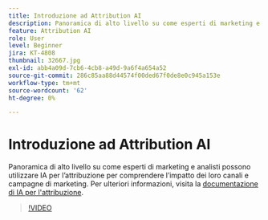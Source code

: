 ```yaml
---
title: Introduzione ad Attribution AI
description: Panoramica di alto livello su come esperti di marketing e analisti possono utilizzare IA per l’attribuzione per comprendere l’impatto dei loro canali e campagne di marketing.
feature: Attribution AI
role: User
level: Beginner
jira: KT-4808
thumbnail: 32667.jpg
exl-id: abb4a09d-7cb6-4cb8-a49d-9a6f4a654a52
source-git-commit: 286c85aa88d44574f00ded67f0de8e0c945a153e
workflow-type: tm+mt
source-wordcount: '62'
ht-degree: 0%

---
```


# Introduzione ad Attribution AI

Panoramica di alto livello su come esperti di marketing e analisti possono utilizzare IA per l’attribuzione per comprendere l’impatto dei loro canali e campagne di marketing. Per ulteriori informazioni, visita la [documentazione di IA per l&#39;attribuzione](https://experienceleague.adobe.com/docs/experience-platform/intelligent-services/attribution-ai/overview.html).

>[!VIDEO](https://video.tv.adobe.com/v/32667?learn=on&enablevpops)
